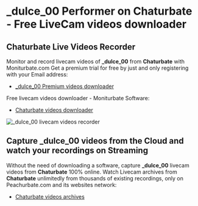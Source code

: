 # _dulce_00 Performer on Chaturbate - Free LiveCam videos downloader

## Chaturbate Live Videos Recorder

Monitor and record livecam videos of **_dulce_00** from **Chaturbate** with Moniturbate.com
Get a premium trial for free by just and only registering with your Email address:
* [_dulce_00 Premium videos downloader](https://moniturbate.com/request-demo-licence-key.html)

Free livecam videos downloader - Moniturbate Software:
* [Chaturbate videos downloader](https://moniturbate.com/moniturbate-download-software.html)

![_dulce_00 livecam videos recorder](https://peachurnet.com/templates/moniturbate-software.png)


## Capture _dulce_00 videos from the Cloud and watch your recordings on Streaming

Without the need of downloading a software, capture **_dulce_00** livecam videos from **Chaturbate** 100% online.
Watch Livecam archives from **Chaturbate** unlimitedly from thousands of existing recordings, only on Peachurbate.com and its websites network:
* [Chaturbate videos archives](https://peachurnet.com/)